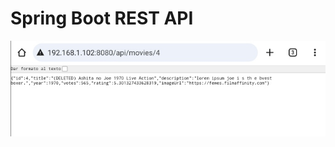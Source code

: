 # Spring Boot REST API 
![readme picture error](https://github.com/sebaasestrada/SpringbootRestApiProject/blob/master/readme.jpg)
